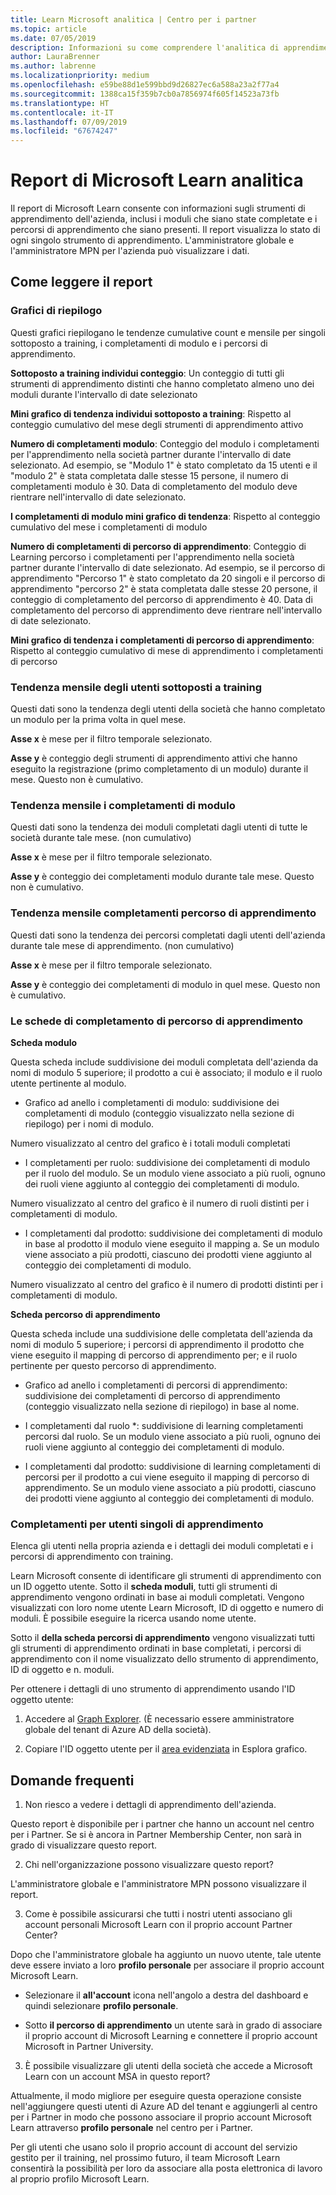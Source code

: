 ```yaml
---
title: Learn Microsoft analitica | Centro per i partner
ms.topic: article
ms.date: 07/05/2019
description: Informazioni su come comprendere l'analitica di apprendimento
author: LauraBrenner
ms.author: labrenne
ms.localizationpriority: medium
ms.openlocfilehash: e59be88d1e599bbd9d26827ec6a588a23a2f77a4
ms.sourcegitcommit: 1388ca15f359b7cb0a7856974f605f14523a73fb
ms.translationtype: HT
ms.contentlocale: it-IT
ms.lasthandoff: 07/09/2019
ms.locfileid: "67674247"
---
```

# <a name="microsoft-learn-analytics-report"></a>Report di Microsoft Learn analitica

Il report di Microsoft Learn consente con informazioni sugli strumenti di apprendimento dell'azienda, inclusi i moduli che siano state completate e i percorsi di apprendimento che siano presenti. Il report visualizza lo stato di ogni singolo strumento di apprendimento. L'amministratore globale e l'amministratore MPN per l'azienda può visualizzare i dati.

## <a name="how-to-read-the-report"></a>Come leggere il report

### <a name="summary-charts"></a>Grafici di riepilogo

Questi grafici riepilogano le tendenze cumulative count e mensile per singoli sottoposto a training, i completamenti di modulo e i percorsi di apprendimento.


**Sottoposto a training individui conteggio**: Un conteggio di tutti gli strumenti di apprendimento distinti che hanno completato almeno uno dei moduli durante l'intervallo di date selezionato 

**Mini grafico di tendenza individui sottoposto a training**: Rispetto al conteggio cumulativo del mese degli strumenti di apprendimento attivo 

**Numero di completamenti modulo**: Conteggio del modulo i completamenti per l'apprendimento nella società partner durante l'intervallo di date selezionato.
Ad esempio, se "Modulo 1" è stato completato da 15 utenti e il "modulo 2" è stata completata dalle stesse 15 persone, il numero di completamenti modulo è 30. Data di completamento del modulo deve rientrare nell'intervallo di date selezionato.

**I completamenti di modulo mini grafico di tendenza**: Rispetto al conteggio cumulativo del mese i completamenti di modulo 

**Numero di completamenti di percorso di apprendimento**: Conteggio di Learning percorso i completamenti per l'apprendimento nella società partner durante l'intervallo di date selezionato.
Ad esempio, se il percorso di apprendimento "Percorso 1" è stato completato da 20 singoli e il percorso di apprendimento "percorso 2" è stata completata dalle stesse 20 persone, il conteggio di completamento del percorso di apprendimento è 40. Data di completamento del percorso di apprendimento deve rientrare nell'intervallo di date selezionato.

**Mini grafico di tendenza i completamenti di percorso di apprendimento**: Rispetto al conteggio cumulativo di mese di apprendimento i completamenti di percorso 

### <a name="trained-individuals-monthly-trend"></a>Tendenza mensile degli utenti sottoposti a training

Questi dati sono la tendenza degli utenti della società che hanno completato un modulo per la prima volta in quel mese. 

**Asse x** è mese per il filtro temporale selezionato. 

**Asse y** è conteggio degli strumenti di apprendimento attivi che hanno eseguito la registrazione (primo completamento di un modulo) durante il mese. Questo non è cumulativo.

### <a name="module-completions-monthly-trend"></a>Tendenza mensile i completamenti di modulo

Questi dati sono la tendenza dei moduli completati dagli utenti di tutte le società durante tale mese. (non cumulativo) 

**Asse x** è mese per il filtro temporale selezionato. 

**Asse y** è conteggio dei completamenti modulo durante tale mese. Questo non è cumulativo.

### <a name="learning-path-completions-monthly-trend"></a>Tendenza mensile completamenti percorso di apprendimento

Questi dati sono la tendenza dei percorsi completati dagli utenti dell'azienda durante tale mese di apprendimento. (non cumulativo) 

**Asse x** è mese per il filtro temporale selezionato. 

**Asse y** è conteggio dei completamenti di modulo in quel mese. Questo non è cumulativo.

### <a name="learning-path-completion-tabs"></a>Le schede di completamento di percorso di apprendimento 

**Scheda modulo**

Questa scheda include suddivisione dei moduli completata dell'azienda da nomi di modulo 5 superiore; il prodotto a cui è associato; il modulo e il ruolo utente pertinente al modulo.  

- Grafico ad anello i completamenti di modulo: suddivisione dei completamenti di modulo (conteggio visualizzato nella sezione di riepilogo) per i nomi di modulo.

Numero visualizzato al centro del grafico è i totali moduli completati

- I completamenti per ruolo: suddivisione dei completamenti di modulo per il ruolo del modulo. Se un modulo viene associato a più ruoli, ognuno dei ruoli viene aggiunto al conteggio dei completamenti di modulo.

Numero visualizzato al centro del grafico è il numero di ruoli distinti per i completamenti di modulo. 

- I completamenti dal prodotto: suddivisione dei completamenti di modulo in base al prodotto il modulo viene eseguito il mapping a. Se un modulo viene associato a più prodotti, ciascuno dei prodotti viene aggiunto al conteggio dei completamenti di modulo.    

Numero visualizzato al centro del grafico è il numero di prodotti distinti per i completamenti di modulo.  

**Scheda percorso di apprendimento**   

Questa scheda include una suddivisione delle completata dell'azienda da nomi di modulo 5 superiore; i percorsi di apprendimento il prodotto che viene eseguito il mapping di percorso di apprendimento per; e il ruolo pertinente per questo percorso di apprendimento.  

- Grafico ad anello i completamenti di percorsi di apprendimento: suddivisione dei completamenti di percorso di apprendimento (conteggio visualizzato nella sezione di riepilogo) in base al nome.

- I completamenti dal ruolo *: suddivisione di learning completamenti percorsi dal ruolo. Se un modulo viene associato a più ruoli, ognuno dei ruoli viene aggiunto al conteggio dei completamenti di modulo.

- I completamenti dal prodotto: suddivisione di learning completamenti di percorsi per il prodotto a cui viene eseguito il mapping di percorso di apprendimento. Se un modulo viene associato a più prodotti, ciascuno dei prodotti viene aggiunto al conteggio dei completamenti di modulo.

### <a name="completions-by-learning-individuals"></a>Completamenti per utenti singoli di apprendimento

Elenca gli utenti nella propria azienda e i dettagli dei moduli completati e i percorsi di apprendimento con training.

Learn Microsoft consente di identificare gli strumenti di apprendimento con un ID oggetto utente. Sotto il **scheda moduli**, tutti gli strumenti di apprendimento vengono ordinati in base ai moduli completati. Vengono visualizzati con loro nome utente Learn Microsoft, ID di oggetto e numero di moduli. È possibile eseguire la ricerca usando nome utente. 

Sotto il **della scheda percorsi di apprendimento** vengono visualizzati tutti gli strumenti di apprendimento ordinati in base completati, i percorsi di apprendimento con il nome visualizzato dello strumento di apprendimento, ID di oggetto e n. moduli.

Per ottenere i dettagli di uno strumento di apprendimento usando l'ID oggetto utente: 

1. Accedere al [Graph Explorer](https://developer.microsoft.com/graph/graph-explorer ). (È necessario essere amministratore globale del tenant di Azure AD della società).

2. Copiare l'ID oggetto utente per il [area evidenziata](https://graph.microsoft.com/v1.0/users/a9633ad7-c8dc-4587-b119-0bc286b0711f) in Esplora grafico. 

## <a name="faq"></a>Domande frequenti

1. Non riesco a vedere i dettagli di apprendimento dell'azienda.

Questo report è disponibile per i partner che hanno un account nel centro per i Partner. Se si è ancora in Partner Membership Center, non sarà in grado di visualizzare questo report.

2.  Chi nell'organizzazione possono visualizzare questo report? 

L'amministratore globale e l'amministratore MPN possono visualizzare il report.

3. Come è possibile assicurarsi che tutti i nostri utenti associano gli account personali Microsoft Learn con il proprio account Partner Center?

Dopo che l'amministratore globale ha aggiunto un nuovo utente, tale utente deve essere inviato a loro **profilo personale** per associare il proprio account Microsoft Learn.

- Selezionare il **all'account** icona nell'angolo a destra del dashboard e quindi selezionare **profilo personale**. 

-  Sotto **il percorso di apprendimento** un utente sarà in grado di associare il proprio account di Microsoft Learning e connettere il proprio account Microsoft in Partner University.

3. È possibile visualizzare gli utenti della società che accede a Microsoft Learn con un account MSA in questo report?

Attualmente, il modo migliore per eseguire questa operazione consiste nell'aggiungere questi utenti di Azure AD del tenant e aggiungerli al centro per i Partner in modo che possono associare il proprio account Microsoft Learn attraverso **profilo personale** nel centro per i Partner. 

Per gli utenti che usano solo il proprio account di account del servizio gestito per il training, nel prossimo futuro, il team Microsoft Learn consentirà la possibilità per loro da associare alla posta elettronica di lavoro al proprio profilo Microsoft Learn. 

